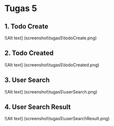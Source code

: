 # Tugas 5

## 1. Todo Create
![Alt text] (screenshot\tugas5\todoCreate.png)

## 2. Todo Created
![Alt text] (screenshot\tugas5\todoCreated.png)

## 3. User Search
![Alt text] (screenshot\tugas5\userSearch.png)

## 4. User Search Result
![Alt text] (screenshot\tugas5\userSearchResult.png)

